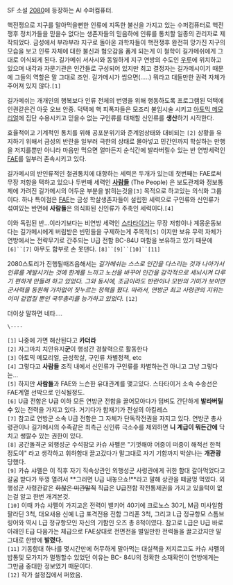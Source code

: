 SF 소설 [2080](2080.md)에 등장하는 AI 수퍼컴퓨터.

핵전쟁으로 지구를 말아먹을뻔한 인류에 지독한 불신을 가지고 있는 수퍼컴퓨터로 핵전쟁후 정치가들을 믿을수 없다는 생존자들의 믿음하에 인류를
통치할 일종의 관리자로 제작되었다. 금성에서 부랴부랴 지구로 돌아온 과학자들이 핵전쟁후 완전히 망가진 지구의 모습을 보고 인류 자체에 대한
불신과 혐오감을 품게 되는게 이 철학이 길가메쉬에게 그대로 이식되게 된다. 길가메쉬 서사시와 동일하게 지구 연방의 수도인
[우루](%EC%9A%B0%EB%A3%A8.md)에 위치하고 있으며 내각과 자문기관은 인간들로 구성되어 있지만 최고 결정자는
길가메시이기 때문에 그들의 역할은 말 그대로 조언. 길가메시가 씹으면(.....) 뭐라고 대들만한 권력 자체가 주어져 있지 않다.`[1]`

길가메쉬는 개개인의 행복보다 인류 전체의 번영을 위해 행동하도록 프로그램된 덕택에 인권같은건 아웃 오브 안중. 덕택에 핵 피폭자들은 모조리
불임시술 시키고 [아토믹 메모리얼](%EC%95%84%ED%86%A0%EB%AF%B9%20%EB%A9%94%EB%AA%A8%EB%A6%AC%EC%96%BC.md)에 집단 수용시키고 믿을수 없는 구인류를 대채할 신인류를 **생산**하기 시작한다.

효율적이고 기계적인 통치를 위해 공포분위기와 준계엄상태와 대비되는 `[2]` 상황을 유지하기 위해서 금성의 반란을 일부러 극한의 상태로
몰아넣고 민간인까지 학살하는 만행을 저지를뿐만 아니라 마음만 먹으면 얼마든지 순식간에 발라버릴수 있는 반 연방세력인
[FAE](FAE.md)를 일부러 존속시키고 있다.

길가메시의 반인류적인 철권통치에 대항하는 세력은 두개가 있는데 첫번째는 FAE로써 무장 저항을 택하고 있으나 두번째 세력인
**[사람들](%EC%82%AC%EB%9E%8C%EB%93%A4.md)** (The People) 은 보도관제와 정보통제에 가려진
길가메시의 어두운 부분을 밝히는것을`[3]` 목적으로 하고있는 의식화 그룹이다. 하나 특이점은 [FAE](FAE.md)는 금성
학살생존자들이 설립한 세력으로 구인류와 신인류가 섞여있는 반면에 **사람들**은 의식화된 신인류가 주축인 세력이다.`[4]`

이와 독립된 반...이라기보다는 비연방 세력인
[스타타이거](%EC%8A%A4%ED%83%80%ED%83%80%EC%9D%B4%EA%B1%B0.md)는 무장 저항이나 계몽운동보다는
길가메시에게 버림받은 빈민들을 구제하는게 주목적`[5]` 이지만 보유 무력 자체가 연방에서는 전략무기로 간주되는 U급 전함 BC-84U
마함을 보유하고 있기 때문에 `[6]``[7]` 아무도 함부로 손 못댄다. `[8]``[9]``[10]``[11]`

2080스토리가 진행될때즈음해서는 _길가메쉬는 스스로 인간을 다스리는 것과 나아가서 인류를 계발시키는 것에 한계를 느끼고 노선을 바꾸어
인간을 감각적으로 세뇌시켜 다루기 편하게 만들려 하고 있었다. 그와 동시에, 조금이라도 반란이나 모반의 기미가 보이면 군사력을 동원해
가차없이 짓누르는 정책을 폈다. 따라서, 연방군 최고 사령관의 지위는 이미 겉껍질 뿐인 국무총리를 능가하고 있었다._ `[12]`

더이상 말하면 네타....  

`\----`

`[1]` 나중에 가면 해산된다고 **카더라**  
`[2]` 자그마치 치안유지**군**이 행성간 경찰력으로 활동한다  
`[3]` 아토믹 메모리얼, 금성학살, 구인류 차별정책, etc  
`[4]` 그렇다고 **사람들** 조직 내에서 신인류가 구인류를 차별하는건 아니고 그냥 그렇다는...  
`[5]` 하지만 **사람들**과 FAE와 느슨한 유대관계를 맻고있다. 스타타이거 소속 수송선은 FAE계열 선박으로 인식될정도.  
`[6]` U급 전함은 U급 이하 모든 연방군 전함을 끌어모아다가 덤벼도 간단하게 **발라버릴수** 있는 전력을 가지고 있다. 거기다가
함재기가 전설의 아킬레스  
`[7]` 참고로 연방군 소속 U급 전함은 그 자체가 단독작전권을 자지고 있다. 연방군 총사령관이나 길가메시의 수족같은 최측근 신인류
극소수를 제외하면 **니 계급이 뭐든간에** 닥치고 쌩깔수 있는 권한이 있다.  
`[8]` 공간돌격군 외행성군 수석참모 카슈 사폘은 "기껏해야 어중이 떠중이 해적선 한척정도야" 라고 생각하고 휘하함대 끌고갔다가 말그대로
자기 기함까지 박살나는 **개관광** 당했다.  
`[9]` 카슈 샤펠은 이 직후 자기 직속상관인 외행성군 사령관에게 귀한 함대 갈아먹었다고 갈굼 받다가 뚜껑 열려서 **그러면 U급
내놓으쇼!**라고 말해 상관을 떼굴멍 먹였다. 외행성군 사령관같은 <del>하찮은 미관말직</del> 직급은 U급전함 작전통제권을 가지고
있을턱이 없는걸 알고 한번 개겨본것.  
`[10]` 이때 카슈 샤펠이 가지고온 전력이 밸키어 40기에 크로노스 30기, M급 미사일함 팔라딘 3척, 대요새용 신예 L급 포격전용
전함 그리폰 3척, 그리고 L급 정규항모 스톰브링어와 역시 L급 정규항모인 자신의 기함인 오즈 총 8척이였다. 참고로 L급은 U급 바로아래인
E급 다음가는 체급으로 FAE상대로 전면전을 벌일만한 전력들을 끌고갔지만 말그대로 한방에 **발렸다.**  
`[11]` 기동함대 하나를 몇시간만에 허무하게 말아먹는 대실책을 저지르고도 카슈 샤폘의 밥통및 모가지가 멀쩡할수 있었던 이유는 BC-
84U의 정확한 소재확인이 연방에게는 그만큼 중대한 정보였기 때문이다.  
`[12]` 작가 설정집에서 퍼왔음.

